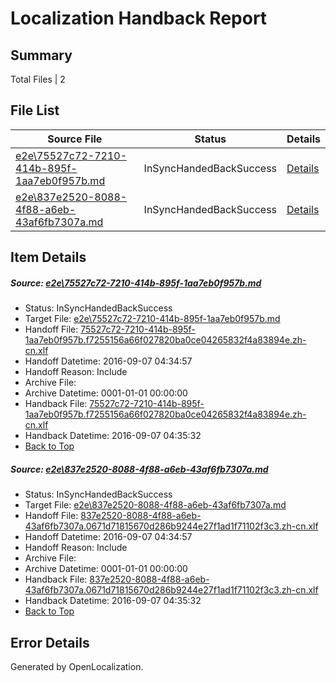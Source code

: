 # <a name='report-top'></a> Localization Handback Report

## Summary
 Total Files | 2

## File List
 Source File | Status | Details 
 ----------- | ------ | ------- 
 [e2e\75527c72-7210-414b-895f-1aa7eb0f957b.md](https://github.com/OpenLocalizationTestOrg/ol-test0/blob/31a3c974f5eea23ab008abde344b3338fbb20710/e2e/75527c72-7210-414b-895f-1aa7eb0f957b.md) | InSyncHandedBackSuccess | [Details](#d694cbd056923b3d76564e520c9c14353c2a281f2)
 [e2e\837e2520-8088-4f88-a6eb-43af6fb7307a.md](https://github.com/OpenLocalizationTestOrg/ol-test0/blob/31a3c974f5eea23ab008abde344b3338fbb20710/e2e/837e2520-8088-4f88-a6eb-43af6fb7307a.md) | InSyncHandedBackSuccess | [Details](#2b790fc7d7ddce94b41e19fef6049b59319b1e9a3)

## Item Details
##### <a name='d694cbd056923b3d76564e520c9c14353c2a281f2'></a> Source: [e2e\75527c72-7210-414b-895f-1aa7eb0f957b.md](https://github.com/OpenLocalizationTestOrg/ol-test0/blob/31a3c974f5eea23ab008abde344b3338fbb20710/e2e/75527c72-7210-414b-895f-1aa7eb0f957b.md)
* Status: InSyncHandedBackSuccess
* Target File: [e2e\75527c72-7210-414b-895f-1aa7eb0f957b.md](https://github.com/OpenLocalizationTestOrg/ol-test0-zhcn/blob/ad1c4c6899246257366243b90e1cd3b2fff77f2c/e2e/75527c72-7210-414b-895f-1aa7eb0f957b.md)
* Handoff File: [75527c72-7210-414b-895f-1aa7eb0f957b.f7255156a66f027820ba0ce04265832f4a83894e.zh-cn.xlf](https://github.com/OpenLocalizationTestOrg/ol-test0-handoff/blob/3dca2fd76f9dea35c0dd1963bf9184f7f8d88348/ol-handoff/OpenLocalizationTestOrg/ol-test0-zhcn/ci/ht/75527c72-7210-414b-895f-1aa7eb0f957b.f7255156a66f027820ba0ce04265832f4a83894e.zh-cn.xlf)
* Handoff Datetime: 2016-09-07 04:34:57
* Handoff Reason: Include
* Archive File: 
* Archive Datetime: 0001-01-01 00:00:00
* Handback File: [75527c72-7210-414b-895f-1aa7eb0f957b.f7255156a66f027820ba0ce04265832f4a83894e.zh-cn.xlf](https://github.com/OpenLocalizationTestOrg/ol-test0-handback/blob/548f7f0efd40b9625e3242ff82f8ac868dc94c7b/ol-handback/OpenLocalizationTestOrg/ol-test0-zhcn/ci/ht/75527c72-7210-414b-895f-1aa7eb0f957b.f7255156a66f027820ba0ce04265832f4a83894e.zh-cn.xlf)
* Handback Datetime: 2016-09-07 04:35:32
* [Back to Top](#report-top)

##### <a name='2b790fc7d7ddce94b41e19fef6049b59319b1e9a3'></a> Source: [e2e\837e2520-8088-4f88-a6eb-43af6fb7307a.md](https://github.com/OpenLocalizationTestOrg/ol-test0/blob/31a3c974f5eea23ab008abde344b3338fbb20710/e2e/837e2520-8088-4f88-a6eb-43af6fb7307a.md)
* Status: InSyncHandedBackSuccess
* Target File: [e2e\837e2520-8088-4f88-a6eb-43af6fb7307a.md](https://github.com/OpenLocalizationTestOrg/ol-test0-zhcn/blob/ad1c4c6899246257366243b90e1cd3b2fff77f2c/e2e/837e2520-8088-4f88-a6eb-43af6fb7307a.md)
* Handoff File: [837e2520-8088-4f88-a6eb-43af6fb7307a.0671d71815670d286b9244e27f1ad1f71102f3c3.zh-cn.xlf](https://github.com/OpenLocalizationTestOrg/ol-test0-handoff/blob/3dca2fd76f9dea35c0dd1963bf9184f7f8d88348/ol-handoff/OpenLocalizationTestOrg/ol-test0-zhcn/ci/ht/837e2520-8088-4f88-a6eb-43af6fb7307a.0671d71815670d286b9244e27f1ad1f71102f3c3.zh-cn.xlf)
* Handoff Datetime: 2016-09-07 04:34:57
* Handoff Reason: Include
* Archive File: 
* Archive Datetime: 0001-01-01 00:00:00
* Handback File: [837e2520-8088-4f88-a6eb-43af6fb7307a.0671d71815670d286b9244e27f1ad1f71102f3c3.zh-cn.xlf](https://github.com/OpenLocalizationTestOrg/ol-test0-handback/blob/548f7f0efd40b9625e3242ff82f8ac868dc94c7b/ol-handback/OpenLocalizationTestOrg/ol-test0-zhcn/ci/ht/837e2520-8088-4f88-a6eb-43af6fb7307a.0671d71815670d286b9244e27f1ad1f71102f3c3.zh-cn.xlf)
* Handback Datetime: 2016-09-07 04:35:32
* [Back to Top](#report-top)


## Error Details

Generated by OpenLocalization.
